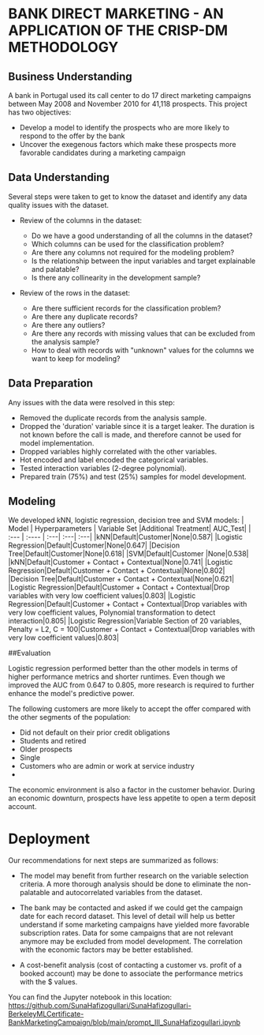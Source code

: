 # BANK DIRECT MARKETING - AN APPLICATION OF THE CRISP-DM METHODOLOGY

## Business Understanding
A bank in Portugal used its call center to do 17 direct marketing campaigns between May 2008 and November 2010 for 41,118 prospects.
This project has two objectives:
- Develop a model to identify the prospects who are more likely to respond to the offer by the bank
- Uncover the exegenous factors which make these prospects more favorable candidates during a marketing campaign

## Data Understanding
Several steps were taken to get to know the dataset and identify any data quality issues with the dataset.
- Review of the columns in the dataset:
  - Do we have a good understanding of all the columns in the dataset?
  - Which columns can be used for the classification problem?
  - Are there any columns not required for the modeling problem?
  - Is the relationship between the input variables and target explainable and palatable?
  - Is there any collinearity in the development sample?
 
- Review of the rows in the dataset:
  - Are there sufficient records for the classification problem?
  - Are there any duplicate records?
  - Are there any outliers?
  - Are there any records with missing values that can be excluded from the analysis sample?
  - How to deal with records with "unknown" values for the columns we want to keep for modeling?

## Data Preparation
Any issues with the data were resolved in this step:
- Removed the duplicate records from the analysis sample.
- Dropped the 'duration' variable since it is a target leaker. The duration is not known before the call is made, and therefore cannot be used for model implementation.
- Dropped variables highly correlated with the other variables.
- Hot encoded and label encoded the categorical variables.
- Tested interaction variables (2-degree polynomial).
- Prepared train (75%) and test (25%) samples for model development.

## Modeling
We developed kNN, logistic regression, decision tree and SVM models:
| Model     | Hyperparameters | Variable Set |Additional Treatment| AUC_Test|
| :---        |    :----   |   :---|   :---|  :---|
|kNN|Default|Customer|None|0.587|
|Logistic Regression|Default|Customer|None|0.647|
|Decision Tree|Default|Customer|None|0.618|
|SVM|Default|Customer |None|0.538|
|kNN|Default|Customer + Contact + Contextual|None|0.741|
|Logistic Regression|Default|Customer + Contact + Contextual|None|0.802|
|Decision Tree|Default|Customer + Contact + Contextual|None|0.621|
|Logistic Regression|Default|Customer + Contact + Contextual|Drop variables with very low coefficient values|0.803|
|Logistic Regression|Default|Customer + Contact + Contextual|Drop variables with very low coefficient values, Polynomial transformation to detect interaction|0.805|
|Logistic Regression|Variable Section of 20 variables, Penalty = L2, C = 100|Customer + Contact + Contextual|Drop variables with very low coefficient values|0.803|

##Evaluation

Logistic regression performed better than the other models in terms of higher performance metrics and shorter runtimes. Even though we improved the AUC from 0.647 to 0.805, more research is required to further enhance the model's predictive power.

The following customers are more likely to accept the offer compared with the other segments of the population:
- Did not default on their prior credit obligations
- Students and retired
- Older prospects
- Single
- Customers who are admin or work at service industry
- 
The economic environment is also a factor in the customer behavior. During an economic downturn, prospects have less appetite to open a term deposit account.

# Deployment

Our recommendations for next steps are summarized as follows:
- The model may benefit from further research on the variable selection criteria. A more thorough analysis should be done to eliminate the non-palatable and autocorrelated variables from the dataset.

- The bank may be contacted and asked if we could get the campaign date for each record dataset. This level of detail will help us better understand if some marketing campaigns have yielded more favorable subscription rates. Data for some campaigns that are not relevant anymore may be excluded from model development. The correlation with the economic factors may be better established.

- A cost-benefit analysis (cost of contacting a customer vs. profit of a booked account) may be done to associate the performance metrics with the $ values.

You can find the Jupyter notebook in this location: https://github.com/SunaHafizogullari/SunaHafizogullari-BerkeleyMLCertificate-BankMarketingCampaign/blob/main/prompt_III_SunaHafizogullari.ipynb
